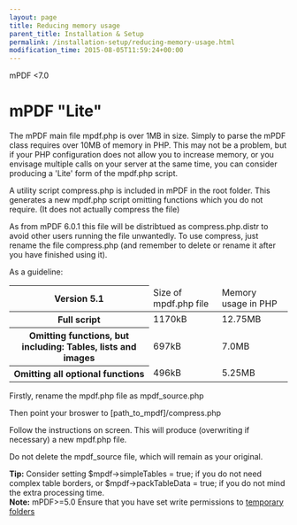 ```yaml
---
layout: page
title: Reducing memory usage
parent_title: Installation & Setup
permalink: /installation-setup/reducing-memory-usage.html
modification_time: 2015-08-05T11:59:24+00:00
---
```


mPDF <7.0

# mPDF "Lite"

The mPDF main file <span class="filename">mpdf.php</span> is over 1MB in size. Simply to parse the mPDF class requires
over 10MB of memory in PHP. This may not be a problem, but if your PHP configuration does not allow you to increase
memory, or you envisage multiple calls on your server at the same time, you can consider producing a 'Lite' form of
the mpdf.php script.

A utility script <span class="filename">compress.php</span> is included in mPDF in the root folder. This generates a
new <span class="filename">mpdf.php</span> script omitting functions which you do not require. (It does not actually
compress the file)

As from mPDF 6.0.1 this file will be distribtued as compress.php.distr to avoid other users running the file unwantedly.
To use compress, just rename the file compress.php (and remember to delete or rename it after you have finished using it).

As a guideline:

<table class="table">
	<thead>
		<tr><th>Version 5.1</th><td>Size of mpdf.php file</td><td>Memory usage in PHP</td></tr>
	</thead>
	<tbody>
		<tr><th>Full script</th><td>1170kB</td><td>12.75MB</td></tr>
		<tr><th>Omitting functions, but including: Tables, lists and images</th><td>697kB</td><td>7.0MB</td></tr>
		<tr><th>Omitting all optional functions</th><td>496kB</td><td>5.25MB</td></tr>
	</tbody>
</table>

Firstly, rename the <span class="filename">mpdf.php</span> file as <span class="filename">mpdf_source.php</span>

Then point your broswer to <span class="filename">[path_to_mpdf]/compress.php</span>

Follow the instructions on screen. This will produce (overwriting if necessary) a new <span class="filename">mpdf.php</span> file.

Do not delete the <span class="filename">mpdf_source</span> file, which will remain as your original.

<div class="alert alert-success" role="alert">
  <strong>Tip:</strong> Consider setting <span class="parameter">$mpdf-&gt;simpleTables = true;</span> if you do not
  need complex table borders, or <span class="parameter">$mpdf-&gt;packTableData = true;</span> if you do not mind
  the extra processing time.
</div>

<div class="alert alert-info" role="alert">
  <strong>Note:</strong> mPDF>=5.0 Ensure that you have set write permissions to
  <a href="{{ "/installation-setup/folders-for-temporary-files.html" | prepend: site.baseurl }}">temporary folders</a>
</div>
